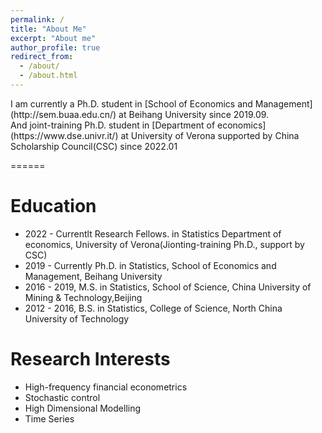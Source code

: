 ```yaml
---
permalink: /
title: "About Me"
excerpt: "About me"
author_profile: true
redirect_from: 
  - /about/
  - /about.html
---
```

<p>
  I am currently a Ph.D. student in [School of Economics and Management](http://sem.buaa.edu.cn/) at Beihang University since 2019.09. <br />
  And joint-training Ph.D. student in [Department of economics](https://www.dse.univr.it/) at University of Verona supported by China Scholarship Council(CSC) since 2022.01 <br />
  <p />


======

# Education
- 2022 - Currentlt  Research Fellows. in Statistics  Department of economics,  University of Verona(Jionting-training Ph.D., support by CSC)
- 2019 - Currently  Ph.D. in Statistics, School of Economics and Management, Beihang University
- 2016 - 2019,      M.S.  in Statistics, School of Science, China University of Mining & Technology,Beijing 
- 2012 - 2016,      B.S.  in Statistics, College of Science, North China University of Technology

# Research Interests

- High-frequency financial econometrics
- Stochastic control
- High Dimensional Modelling
- Time Series



